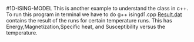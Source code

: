 #1D-ISING-MODEL
This is another example to understand the class in c++.
To run this program in terminal we have to do g++ isingd1.cpp 
[Result.dat](Result.dat) contains the result of the runs for certain temperature runs.
This has Energy,Magnetization,Specific heat, and Susceptibility versus the temperature. 

